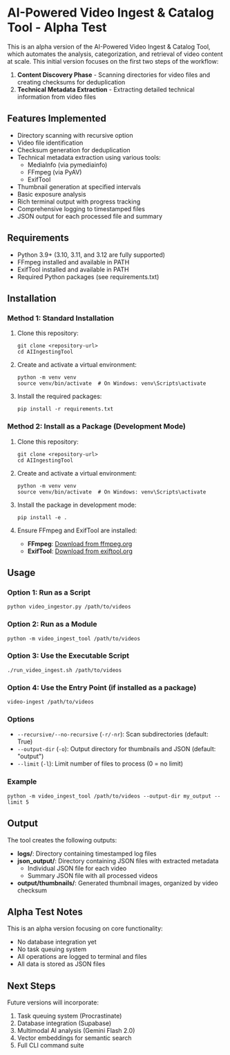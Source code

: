 # AI-Powered Video Ingest & Catalog Tool - Alpha Test

This is an alpha version of the AI-Powered Video Ingest & Catalog Tool, which automates the analysis, categorization, and retrieval of video content at scale. This initial version focuses on the first two steps of the workflow:

1. **Content Discovery Phase** - Scanning directories for video files and creating checksums for deduplication
2. **Technical Metadata Extraction** - Extracting detailed technical information from video files

## Features Implemented

- Directory scanning with recursive option
- Video file identification
- Checksum generation for deduplication
- Technical metadata extraction using various tools:
  - MediaInfo (via pymediainfo)
  - FFmpeg (via PyAV)
  - ExifTool
- Thumbnail generation at specified intervals
- Basic exposure analysis
- Rich terminal output with progress tracking
- Comprehensive logging to timestamped files
- JSON output for each processed file and summary

## Requirements

- Python 3.9+ (3.10, 3.11, and 3.12 are fully supported)
- FFmpeg installed and available in PATH
- ExifTool installed and available in PATH
- Required Python packages (see requirements.txt)

## Installation

### Method 1: Standard Installation

1. Clone this repository:
   ```
   git clone <repository-url>
   cd AIIngestingTool
   ```

2. Create and activate a virtual environment:
   ```
   python -m venv venv
   source venv/bin/activate  # On Windows: venv\Scripts\activate
   ```

3. Install the required packages:
   ```
   pip install -r requirements.txt
   ```

### Method 2: Install as a Package (Development Mode)

1. Clone this repository:
   ```
   git clone <repository-url>
   cd AIIngestingTool
   ```

2. Create and activate a virtual environment:
   ```
   python -m venv venv
   source venv/bin/activate  # On Windows: venv\Scripts\activate
   ```

3. Install the package in development mode:
   ```
   pip install -e .
   ```

4. Ensure FFmpeg and ExifTool are installed:
   - **FFmpeg**: [Download from ffmpeg.org](https://ffmpeg.org/download.html)
   - **ExifTool**: [Download from exiftool.org](https://exiftool.org/)

## Usage

### Option 1: Run as a Script
```
python video_ingestor.py /path/to/videos
```

### Option 2: Run as a Module
```
python -m video_ingest_tool /path/to/videos
```

### Option 3: Use the Executable Script
```
./run_video_ingest.sh /path/to/videos
```

### Option 4: Use the Entry Point (if installed as a package)
```
video-ingest /path/to/videos
```

### Options

- `--recursive/--no-recursive` (`-r/-nr`): Scan subdirectories (default: True)
- `--output-dir` (`-o`): Output directory for thumbnails and JSON (default: "output")
- `--limit` (`-l`): Limit number of files to process (0 = no limit)

### Example

```
python -m video_ingest_tool /path/to/videos --output-dir my_output --limit 5
```

## Output

The tool creates the following outputs:

- **logs/**: Directory containing timestamped log files
- **json_output/**: Directory containing JSON files with extracted metadata
  - Individual JSON file for each video
  - Summary JSON file with all processed videos
- **output/thumbnails/**: Generated thumbnail images, organized by video checksum

## Alpha Test Notes

This is an alpha version focusing on core functionality:
- No database integration yet
- No task queuing system
- All operations are logged to terminal and files
- All data is stored as JSON files

## Next Steps

Future versions will incorporate:
1. Task queuing system (Procrastinate)
2. Database integration (Supabase)
3. Multimodal AI analysis (Gemini Flash 2.0)
4. Vector embeddings for semantic search
5. Full CLI command suite
